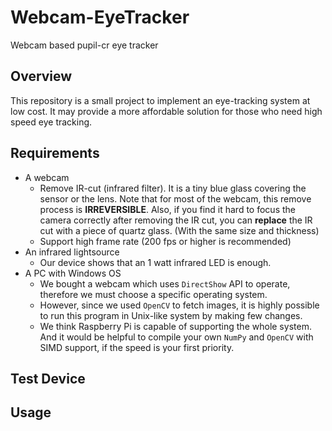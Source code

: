 # Webcam-EyeTracker
 Webcam based pupil-cr eye tracker
## Overview
 This repository is a small project to implement an eye-tracking system at low cost. It may provide a more affordable solution for those who need high speed eye tracking.
## Requirements
* A webcam
    * Remove IR-cut (infrared filter). It is a tiny blue glass covering the sensor or the lens. Note that for most of the webcam, this remove process is **IRREVERSIBLE**. Also, if you find it hard to focus the camera correctly after removing the IR cut, you can **replace** the IR cut with a piece of quartz glass. (With the same size and thickness)
    * Support high frame rate (200 fps or higher is recommended)
* An infrared lightsource
    * Our device shows that an 1 watt infrared LED is enough.
* A PC with Windows OS
    * We bought a webcam which uses `DirectShow` API to operate, therefore we must choose a specific operating system.
    * However, since we used `OpenCV` to fetch images, it is highly possible to run this program in Unix-like system by making few changes.
    * We think Raspberry Pi is capable of supporting the whole system. And it would be helpful to compile your own `NumPy` and `OpenCV` with SIMD support, if the speed is your first priority.
## Test Device
## Usage
